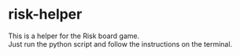 # risk-helper
This is a helper for the Risk board game.  
Just run the python script and follow the instructions on the terminal.  
